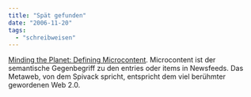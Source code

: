 ```yaml
---
title: "Spät gefunden"
date: "2006-11-20"
tags: 
  - "schreibweisen"
---
```


[Minding the Planet: Defining Microcontent](http://novaspivack.typepad.com/nova_spivacks_weblog/2003/12/defining_microc.html). Microcontent ist der semantische Gegenbegriff zu den entries oder items in Newsfeeds. Das Metaweb, von dem Spivack spricht, entspricht dem viel berühmter gewordenen Web 2.0.
